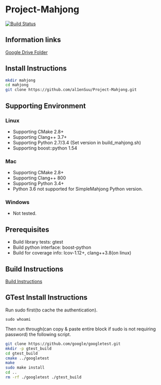 # Project-Mahjong

[![Build Status](https://travis-ci.com/al1enSuu/Project-Mahjong.svg?token=4by9Ez4yfBLSeZfufxzo&branch=master)](https://travis-ci.com/al1enSuu/Project-Mahjong)

## Information links
[Google Drive Folder](https://drive.google.com/open?id=0B0f599yzLN08TDNKWkhPMEh0dHM)

## Install Instructions
```bash
mkdir mahjong
cd mahjong
git clone https://github.com/al1enSuu/Project-Mahjong.git
```

## Supporting Environment
### Linux
+ Supporting CMake 2.8+
+ Supporting Clang++ 3.7+
+ Supporting Python 2.7/3.4 (Set version in build_mahjong.sh)
+ Supporting boost::python 1.54

### Mac
+ Supporting CMake 2.8+
+ Supporting Clang++ 800
+ Supporting Python 3.4+
+ Python 3.6 not supported for SimpleMahjong Python version.

### Windows
- Not tested.

## Prerequisites
* Build library tests: gtest
* Build python interface: boost-python
* Build for coverage info: lcov-1.12+, clang++3.8(on linux)

## Build Instructions
[Build Instructions](https://github.com/al1enSuu/Project-Mahjong/wiki/Build-Instructions)

## GTest Install Instructions
Run sudo first(to cache the authentication).
```
sudo whoami
```

Then run through(can copy & paste entire block if sudo is not requiring password) the following script.
```bash
git clone https://github.com/google/googletest.git
mkdir -p gtest_build
cd gtest_build
cmake ../googletest
make
sudo make install
cd ..
rm -rf ./googletest ./gtest_build

```
